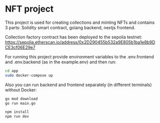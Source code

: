 # NFT project

This project is used for creating collections and minting NFTs and contains 3 parts: Solidity smart contract, golang backend, nextjs frontend.

Collection factory contract has been deployed to the sepolia testnet:
https://sepolia.etherscan.io/address/0x2D290455b532a9E805b1ba1e8b9DCE3cf06E29e7

For running this project provide environment variables to the .env.frontend and .env.backend (as in the example.env) and then run:

```bash
cd app
sudo docker-compose up
```

Also you can run backend and frontend separately (in different terminals) without Docker:

```bash
go mod download
go run main.go

npm install
npm run dev
```

